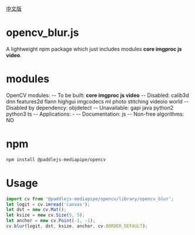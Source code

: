 [中文版](./README_cn.md)

# opencv_blur.js

A lightweight npm package which just includes modules **core imgproc js video**.

# modules 
OpenCV modules:
--     To be built:                 **core imgproc js video**
--     Disabled:                    calib3d dnn features2d flann highgui imgcodecs ml photo stitching videoio world
--     Disabled by dependency:      objdetect
--     Unavailable:                 gapi java python2 python3 ts
--     Applications:                -
--     Documentation:               js
--     Non-free algorithms:         NO


# npm

```bash
npm install @paddlejs-mediapipe/opencv
```

# Usage

```javascript
import cv from '@paddlejs-mediapipe/opencv/library/opencv_blur';
let logit = cv.imread('canvas');
let dst = new cv.Mat();
let ksize = new cv.Size(5, 5);
let anchor = new cv.Point(-1, -1);
cv.blur(logit, dst, ksize, anchor, cv.BORDER_DEFAULT);
```